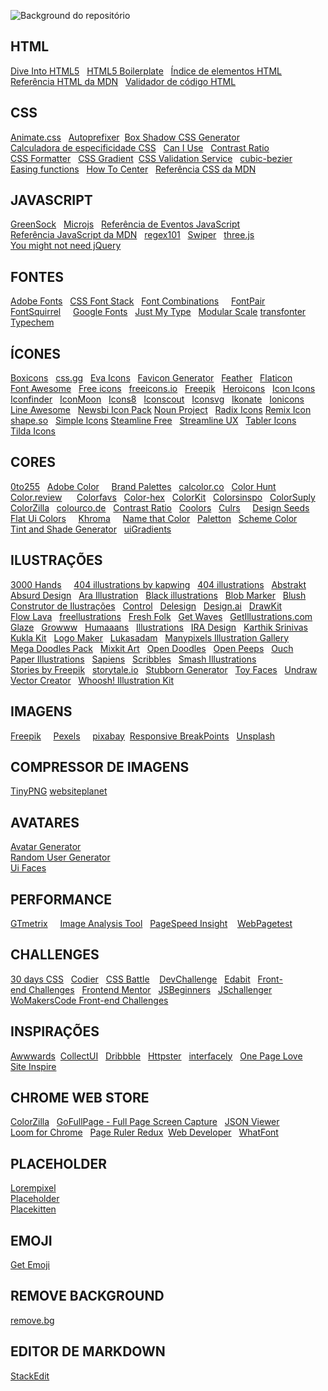 ![Background do repositório](bg.png)

## HTML
[Dive Into HTML5](https://diveintohtml5.com.br)  
[HTML5 Boilerplate](https://html5boilerplate.com)  
[Índice de elementos HTML](http://html5doctor.com/element-index)  
[Referência HTML da MDN](https://developer.mozilla.org/pt-BR/docs/Web/HTML/Element)  
[Validador de código HTML](https://validator.w3.org)  
## CSS
[Animate.css](https://animate.style)  
[Autoprefixer](http://autoprefixer.github.io) 
[Box Shadow CSS Generator](https://www.cssmatic.com/box-shadow)  
[Calculadora de especificidade CSS](https://specificity.keegan.st)  
[Can I Use](https://caniuse.com)  
[Contrast Ratio](https://contrast-ratio.com/)  
[CSS Formatter](https://www.cleancss.com/css-beautify)  
[CSS Gradient](https://cssgradient.io/?fbclid=IwAR0dQD8FCAVJAgzq9p-TgNZn9SkLXgoJrL41XOkzL7eETZ0f6NA7xpPJglo) 
[CSS Validation Service](https://jigsaw.w3.org/css-validator)  
[cubic-bezier](https://cubic-bezier.com)  
[Easing functions](https://easings.net)  
[How To Center](http://howtocenterincss.com)  
[Referência CSS da MDN](https://developer.mozilla.org/en-US/docs/Web/CSS/Reference)  
## JAVASCRIPT
[GreenSock](https://greensock.com/gsap)  
[Microjs](http://microjs.com/)  
[Referência de Eventos JavaScript](https://developer.mozilla.org/pt-BR/docs/Web/Events)  
[Referência JavaScript da MDN](https://developer.mozilla.org/pt-BR/docs/Web/JavaScript/Reference)  
[regex101](https://regex101.com)  
[Swiper](https://swiperjs.com)  
[three.js](https://threejs.org)  
[You might not need jQuery](http://youmightnotneedjquery.com/)  
## FONTES 
[Adobe Fonts](https://fonts.adobe.com)  
[CSS Font Stack](https://www.cssfontstack.com)  
[Font Combinations](https://www.canva.com/font-combinations)    
[FontPair](https://fontpair.co)  
[FontSquirrel](https://www.fontsquirrel.com)    
[Google Fonts](https://fonts.google.com)  
[Just My Type](https://justmytype.co)  
[Modular Scale](https://www.modularscale.com)
[transfonter](https://transfonter.org)  
[Typechem](https://typechem.herokuapp.com)  
## ÍCONES
[Boxicons](https://boxicons.com/)  
[css.gg](https://css.gg/)  
[Eva Icons](https://akveo.github.io/eva-icons/)  
[Favicon Generator](https://realfavicongenerator.net)  
[Feather](https://feathericons.com/)  
[Flaticon](https://www.flaticon.com)  
[Font Awesome](https://fontawesome.com)  
[Free icons](https://freeicons.io)  
[freeicons.io](https://freeicons.io/)  
[Freepik](https://br.freepik.com/)  
[Heroicons](https://heroicons.dev/)  
[Icon Icons](https://icon-icons.com/)  
[Iconfinder](https://www.iconfinder.com/free_icons)  
[IconMoon](https://icomoon.io)  
[Icons8](https://icons8.com.br)  
[Iconscout](https://iconscout.com/)  
[Iconsvg](https://iconsvg.xyz/)  
[Ikonate](https://ikonate.com/)  
[Ionicons](https://ionicons.com/) 
[Line Awesome](https://icons8.com/line-awesome)  
[Newsbi Icon Pack](https://gumroad.com/l/lfdy)
[Noun Project](https://thenounproject.com)  
[Radix Icons](https://icons.modulz.app)
[Remix Icon](https://remixicon.com/)  
[shape.so](https://shape.so/)  
[Simple Icons](https://simpleicons.org/)
[Steamline Free](https://www.streamlineicons.com/free/)  
[Streamline UX](https://www.streamlineicons.com/ux/)  
[Tabler Icons](https://tablericons.com/)  
[Tilda Icons](https://tilda.cc/free-icons/)  
## CORES
[0to255](https://www.0to255.com)  
[Adobe Color](https://color.adobe.com/pt/create/color-wheel)    
[Brand Palettes](https://brandpalettes.com)  
⁣[calcolor.co⁣](https://calcolor.co/⁣)  
[Color Hunt](https://colorhunt.co)  
[Color.review](https://color.review)     
[Colorfavs](http://www.colorfavs.com)  
[Color-hex](https://www.color-hex.com)  
⁣[ColorKit](colorkit.io⁣)  
[Colorsinspo](colorsinspo.com⁣)  
[ColorSuply](https://colorsupplyyy.com/app)   
[ColorZilla](https://www.colorzilla.com)  
[colourco.de](https://colourco.de)  
[Contrast Ratio](https://contrast-ratio.com)  
[Coolors](https://coolors.co)  
[Culrs](https://www.culrs.com⁣)    
[Design Seeds](https://www.design-seeds.com)  
[Flat Ui Colors](https://flatuicolors.com)    
⁣[Khroma](khroma.co⁣)    
[Name that Color](https://chir.ag/projects/name-that-color/#6195ED)  
[Paletton](http://paletton.com/#uid=1000u0kllllaFw0g0qFqFg0w0aF)  
[Scheme Color](https://www.schemecolor.com)  
[Tint and Shade Generator](https://maketintsandshades.com)  
[uiGradients](https://uigradients.com)  
## ILUSTRAÇÕES
[3000 Hands](https://www.shapefest.com/expansions/3000-hands)    
[404 illustrations by kapwing](https://www.kapwing.com/404-illustrations)  
[404 illustrations](https://error404.fun/)  
[Abstrakt](https://www.abstrakt.design/)  
[Absurd Design](https://absurd.design/)  
[Ara Illustration](https://www.aracreator.com/)  
[Black illustrations](https://www.blackillustrations.com)  
[Blob Marker](https://www.blobmaker.app/)  
[Blush](https://blush.design/)  
[Construtor de Ilustrações](https://itg.digital/)  
[Control](https://control.rocks)  
[Delesign](https://delesign.com/)  
[Design.ai](https://designs.ai/graphicmaker/)  
[DrawKit](https://www.drawkit.io)  
[Flow Lava](https://flowlava.club)  
[freellustrations](https://freellustrations.com/)  
[Fresh Folk](https://fresh-folk.com/)  
[Get Waves](https://getwaves.io/)  
[GetIllustrations.com](https://www.getillustrations.com/illustration-packs/freebie)  
[Glaze](https://www.glazestock.com/)  
[Growww](https://growwwkit.com/illustrations/phonies/)  
[Humaaans](https://www.humaaans.com/)  
[Illustrations](https://illlustrations.co/)  
[IRA Design](https://iradesign.io/)  
[Karthik Srinivas](https://www.karthiksrinivas.in/)  
[Kukla Kit](https://www.kukla-kit.com/)  
[Logo Maker](https://www.brandcrowd.com/)  
[Lukasadam](https://lukaszadam.com/illustrations)  
[Manypixels Illustration Gallery](https://www.manypixels.co/gallery/)  
[Mega Doodles Pack](https://github.com/MariaLetta/mega-doodles-pack)  
[Mixkit Art](https://mixkit.co/free-stock-art/)  
[Open Doodles](https://www.opendoodles.com/)  
[Open Peeps](https://www.openpeeps.com/)  
[Ouch](https://icons8.com/illustrations)  
[Paper Illustrations](https://iconscout.com/paper-illustrations)  
[Sapiens](https://sapiens.ui8.net/)  
[Scribbles](https://www.scribbbles.design/)  
[Smash Illustrations](https://usesmash.com/)  
[Stories by Freepik](https://stories.freepik.com)  
[storytale.io](https://storytale.io)  
[Stubborn Generator](https://stubborn.fun/)  
[Toy Faces](https://amritpaldesign.com/toy-faces)  
[Undraw](https://undraw.co)  
[Vector Creator](https://icons8.com/vector-creator/)  
[Whoosh! Illustration Kit](https://www.ls.graphics/illustrations/whoosh)  
## IMAGENS
[Freepik](https://br.freepik.com)    
[Pexels](https://www.pexels.com)    
[pixabay](https://pixabay.com) 
[Responsive BreakPoints](https://www.responsivebreakpoints.com/)  
[Unsplash](https://unsplash.com)    
## COMPRESSOR DE IMAGENS
[TinyPNG](https://tinypng.com/)
[websiteplanet](https://www.websiteplanet.com/webtools/imagecompressor/)    
## AVATARES
[Avatar Generator](https://getavataaars.com)  
[Random User Generator](https://randomuser.me)  
[Ui Faces](https://uifaces.co)  
## PERFORMANCE
[GTmetrix](https://gtmetrix.com)    
[Image Analysis Tool](https://webspeedtest.cloudinary.com)  
[PageSpeed Insight](https://developers.google.com/speed/pagespeed/insights/?hl=pt-br)   
[WebPagetest](https://www.webpagetest.org)  
## CHALLENGES
[30 days CSS](https://30dayscss.vercel.app/challengesList)  
[Codier](https://codier.io/)  
[CSS Battle](https://cssbattle.dev)   
[DevChallenge](https://devchallenge.com.br/challenges/frontend)  
[Edabit](https://edabit.com/challenges/javascript)  
[Front-end Challenges](https://github.com/felipefialho/frontend-challenges)  
[Frontend Mentor](https://www.frontendmentor.io/)  
[JSBeginners](https://jsbeginners.com/)  
[JSchallenger](https://www.jschallenger.com/)  
[WoMakersCode Front-end Challenges](https://github.com/WoMakersCode/challenges-front-end)  
## INSPIRAÇÕES
[Awwwards](https://www.awwwards.com/) 
[CollectUI](https://collectui.com)  
[Dribbble](https://dribbble.com)  
[Httpster](https://httpster.net/2020/apr/)  
[interfacely](https://www.instagram.com/interfacely/)  
[One Page Love](https://onepagelove.com)  
[Site Inspire](https://siteinspire.com)  
## CHROME WEB STORE 
[ColorZilla](https://chrome.google.com/webstore/detail/colorzilla/bhlhnicpbhignbdhedgjhgdocnmhomnp?hl=pt-BR)  
[GoFullPage - Full Page Screen Capture](https://chrome.google.com/webstore/detail/gofullpage-full-page-scre/fdpohaocaechififmbbbbbknoalclacl?hl=pt-BR)  
[JSON Viewer](https://chrome.google.com/webstore/detail/json-viewer/gbmdgpbipfallnflgajpaliibnhdgobh?hl=pt-BR)  
[Loom for Chrome](https://chrome.google.com/webstore/detail/loom-for-chrome/liecbddmkiiihnedobmlmillhodjkdmb?hl=pt-BR)  
[Page Ruler Redux](https://chrome.google.com/webstore/detail/page-ruler-redux/giejhjebcalaheckengmchjekofhhmal?hl=pt-BR) 
[Web Developer](https://chrome.google.com/webstore/detail/web-developer/bfbameneiokkgbdmiekhjnmfkcnldhhm?hl=pt-BR)  
[WhatFont](https://chrome.google.com/webstore/detail/whatfont/jabopobgcpjmedljpbcaablpmlmfcogm?hl=pt-BR)    
## PLACEHOLDER
[Lorempixel](http://lorempixel.com)   
[Placeholder](https://placeholder.com)      
[Placekitten](https://placekitten.com)      
## EMOJI
[Get Emoji](https://getemoji.com/)  
## REMOVE BACKGROUND
[remove.bg](https://www.remove.bg)
## EDITOR DE MARKDOWN
[StackEdit](https://stackedit.io)  
